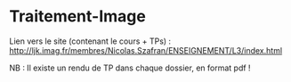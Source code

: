 # Traitement-Image

Lien vers le site (contenant le cours + TPs) : http://ljk.imag.fr/membres/Nicolas.Szafran/ENSEIGNEMENT/L3/index.html

NB : Il existe un rendu de TP dans chaque dossier, en format pdf !
